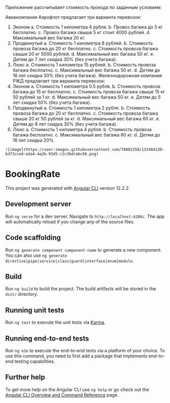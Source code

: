 Приложение рассчитывает стоимость проезда по заданным условиям:

Авиакомпания Аэрофлот предлагает три варианта перевозок:
  1. Эконом
    a. Стоимость 1 километра 4 рубля.
    b. Провоз багажа до 5 кг бесплатно.
    c. Провоз багажа свыше 5 кг стоит 4000 рублей.
    d. Максимальный вес багажа 20 кг.
  2. Продвинутый
    a. Стоимость 1 километра 8 рублей.
    b. Стоимость провоза багажа до 20 кг бесплатно.
    c. Стоимость провоза багажа свыше 20 кг 5000 рублей.
    d. Максимальный вес багажа 50 кг.
    e. Детям до 7 лет скидка 30% (без учета багажа).
  3. Люкс
    a. Стоимость 1 километра 15 рублей.
    b. Стоимость провоза багажа бесплатно.
    c. Максимальный вес багажа 50 кг.
    d. Детям до 16 лет скидка 30% (без учета багажа).
 Железнодорожная компания РЖД предлагает три варианта перевозок:
   1. Эконом
    a. Стоимость 1 километра 0.5 рубля.
    b. Стоимость провоза багажа до 15 кг бесплатно.
    c. Стоимость провоза багажа свыше 15 кг 50 рублей за 1 кг.
    d. Максимальный вес багажа 50 кг.
    e. Детям до 5 лет скидка 50% (без учета багажа).
   2. Продвинутый
    a. Стоимость 1 километра 2 рубля.
    b. Стоимость провоза багажа до 20 кг бесплатно.
    c. Стоимость провоза багажа свыше 20 кг 50 рублей за кг.
    d. Максимальный вес багажа 60 кг.
    e. Детям до 8 лет скидка 30% (без учета багажа).
  3. Люкс
    a. Стоимость 1 километра 4 рубля.
    b. Стоимость провоза багажа бесплатно.
    c. Максимальный вес багажа 60 кг.
    d. Детям до 16 лет скидка 20%.
    
    ![image](https://user-images.githubusercontent.com/78802250/131464130-bd73cce4-eda4-4a2b-93d5-c2c3bdcabc66.png)











# BookingRate

This project was generated with [Angular CLI](https://github.com/angular/angular-cli) version 12.2.2.

## Development server

Run `ng serve` for a dev server. Navigate to `http://localhost:4200/`. The app will automatically reload if you change any of the source files.

## Code scaffolding

Run `ng generate component component-name` to generate a new component. You can also use `ng generate directive|pipe|service|class|guard|interface|enum|module`.

## Build

Run `ng build` to build the project. The build artifacts will be stored in the `dist/` directory.

## Running unit tests

Run `ng test` to execute the unit tests via [Karma](https://karma-runner.github.io).

## Running end-to-end tests

Run `ng e2e` to execute the end-to-end tests via a platform of your choice. To use this command, you need to first add a package that implements end-to-end testing capabilities.

## Further help

To get more help on the Angular CLI use `ng help` or go check out the [Angular CLI Overview and Command Reference](https://angular.io/cli) page.
